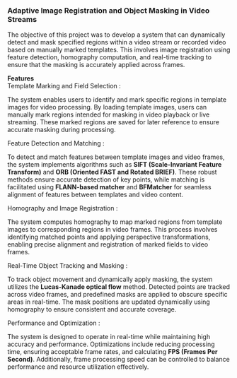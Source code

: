 ### **Adaptive Image Registration and Object Masking in Video Streams**

The objective of this project was to develop a system that can dynamically detect and mask specified regions within a video stream or recorded video based on manually marked templates. This involves image registration using feature detection, homography computation, and real-time tracking to ensure that the masking is accurately applied across frames. 

**Features**  
Template Marking and Field Selection :

The system enables users to identify and mark specific regions in template images for video processing. By loading template images, users can manually mark regions intended for masking in video playback or live streaming. These marked regions are saved for later reference to ensure accurate masking during processing.

Feature Detection and Matching :

To detect and match features between template images and video frames, the system implements algorithms such as **SIFT (Scale-Invariant Feature Transform)** and **ORB (Oriented FAST and Rotated BRIEF)**. These robust methods ensure accurate detection of key points, while matching is facilitated using **FLANN-based matcher** and **BFMatcher** for seamless alignment of features between templates and video content.  

Homography and Image Registration :

The system computes homography to map marked regions from template images to corresponding regions in video frames. This process involves identifying matched points and applying perspective transformations, enabling precise alignment and registration of marked fields to video frames.  

Real-Time Object Tracking and Masking :

To track object movement and dynamically apply masking, the system utilizes the **Lucas-Kanade optical flow** method. Detected points are tracked across video frames, and predefined masks are applied to obscure specific areas in real-time. The mask positions are updated dynamically using homography to ensure consistent and accurate coverage.  

Performance and Optimization :

The system is designed to operate in real-time while maintaining high accuracy and performance. Optimizations include reducing processing time, ensuring acceptable frame rates, and calculating **FPS (Frames Per Second)**. Additionally, frame processing speed can be controlled to balance performance and resource utilization effectively.  
